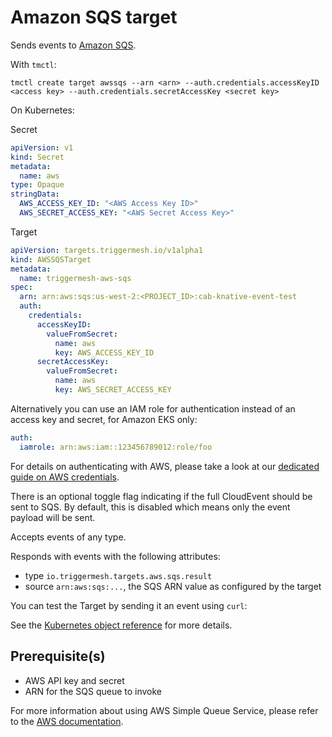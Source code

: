 # Amazon SQS target

Sends events to [Amazon SQS](https://aws.amazon.com/sqs/).

With `tmctl`:

```
tmctl create target awssqs --arn <arn> --auth.credentials.accessKeyID <access key> --auth.credentials.secretAccessKey <secret key>
```

On Kubernetes:

Secret

```yaml
apiVersion: v1
kind: Secret
metadata:
  name: aws
type: Opaque
stringData:
  AWS_ACCESS_KEY_ID: "<AWS Access Key ID>"
  AWS_SECRET_ACCESS_KEY: "<AWS Secret Access Key>"
```

Target

```yaml
apiVersion: targets.triggermesh.io/v1alpha1
kind: AWSSQSTarget
metadata:
  name: triggermesh-aws-sqs
spec:
  arn: arn:aws:sqs:us-west-2:<PROJECT_ID>:cab-knative-event-test
  auth:
    credentials:
      accessKeyID:
        valueFromSecret:
          name: aws
          key: AWS_ACCESS_KEY_ID
      secretAccessKey:
        valueFromSecret:
          name: aws
          key: AWS_SECRET_ACCESS_KEY
```

Alternatively you can use an IAM role for authentication instead of an access key and secret, for Amazon EKS only:

```yaml
auth:
  iamrole: arn:aws:iam::123456789012:role/foo
```

For details on authenticating with AWS, please take a look at our [dedicated guide on AWS credentials](../guides/credentials/awscredentials.md).

There is an optional toggle flag indicating if the full CloudEvent should be sent
to SQS. By default, this is disabled which means only the event payload
will be sent.

Accepts events of any type.

Responds with events with the following attributes:

* type `io.triggermesh.targets.aws.sqs.result`
* source `arn:aws:sqs:...`, the SQS ARN value as configured by the target

You can test the Target by sending it an event using `curl`:

See the [Kubernetes object reference](../../reference/targets/#targets.triggermesh.io/v1alpha1.AWSSQSTarget) for more details.

## Prerequisite(s)

- AWS API key and secret
- ARN for the SQS queue to invoke

For more information about using AWS Simple Queue Service, please refer to the [AWS documentation][docs].

[ce]: https://cloudevents.io/
[docs]: https://docs.aws.amazon.com/sqs/
[ce-jsonformat]: https://github.com/cloudevents/spec/blob/v1.0/json-format.md
